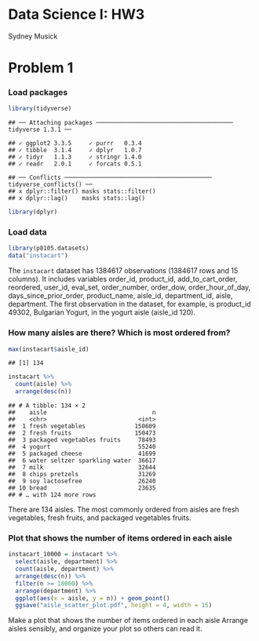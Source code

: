 Data Science I: HW3
================
Sydney Musick

# Problem 1

### Load packages

``` r
library(tidyverse)
```

    ## ── Attaching packages ─────────────────────────────────────── tidyverse 1.3.1 ──

    ## ✓ ggplot2 3.3.5     ✓ purrr   0.3.4
    ## ✓ tibble  3.1.4     ✓ dplyr   1.0.7
    ## ✓ tidyr   1.1.3     ✓ stringr 1.4.0
    ## ✓ readr   2.0.1     ✓ forcats 0.5.1

    ## ── Conflicts ────────────────────────────────────────── tidyverse_conflicts() ──
    ## x dplyr::filter() masks stats::filter()
    ## x dplyr::lag()    masks stats::lag()

``` r
library(dplyr)
```

### Load data

``` r
library(p8105.datasets)
data("instacart")
```

The `instacart` dataset has 1384617 observations (1384617 rows and 15
columns). It includes variables order\_id, product\_id,
add\_to\_cart\_order, reordered, user\_id, eval\_set, order\_number,
order\_dow, order\_hour\_of\_day, days\_since\_prior\_order,
product\_name, aisle\_id, department\_id, aisle, department. The first
observation in the dataset, for example, is product\_id 49302, Bulgarian
Yogurt, in the yogurt aisle (aisle\_id 120).

### How many aisles are there? Which is most ordered from?

``` r
max(instacart$aisle_id)
```

    ## [1] 134

``` r
instacart %>%
  count(aisle) %>%
  arrange(desc(n))
```

    ## # A tibble: 134 × 2
    ##    aisle                              n
    ##    <chr>                          <int>
    ##  1 fresh vegetables              150609
    ##  2 fresh fruits                  150473
    ##  3 packaged vegetables fruits     78493
    ##  4 yogurt                         55240
    ##  5 packaged cheese                41699
    ##  6 water seltzer sparkling water  36617
    ##  7 milk                           32644
    ##  8 chips pretzels                 31269
    ##  9 soy lactosefree                26240
    ## 10 bread                          23635
    ## # … with 124 more rows

There are 134 aisles. The most commonly ordered from aisles are fresh
vegetables, fresh fruits, and packaged vegetables fruits.

### Plot that shows the number of items ordered in each aisle

``` r
instacart_10000 = instacart %>%
  select(aisle, department) %>%
  count(aisle, department) %>% 
  arrange(desc(n)) %>%
  filter(n >= 10000) %>%
  arrange(department) %>%
  ggplot(aes(x = aisle, y = n)) + geom_point()
  ggsave("aisle_scatter_plot.pdf", height = 4, width = 15)
```

Make a plot that shows the number of items ordered in each aisle Arrange
aisles sensibly, and organize your plot so others can read it.
